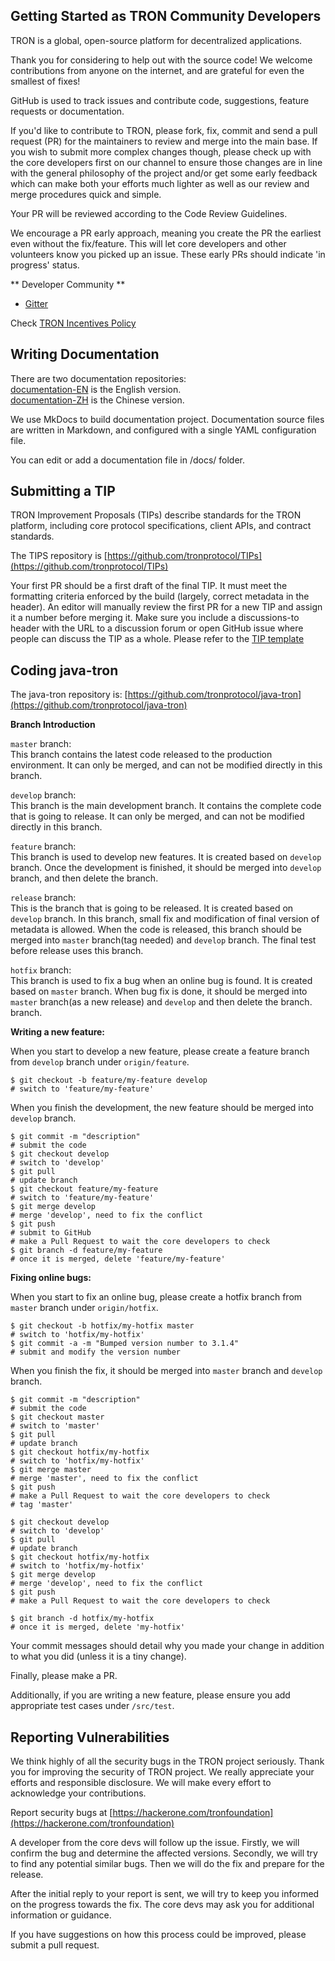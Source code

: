 
## Getting Started as TRON Community Developers

TRON is a global, open-source platform for decentralized applications. 

Thank you for considering to help out with the source code! We welcome contributions from anyone on the internet, and are grateful for even the smallest of fixes!

GitHub is used to track issues and contribute code, suggestions, feature requests or documentation.

If you'd like to contribute to TRON, please fork, fix, commit and send a pull request (PR) for the maintainers to review and merge into the main base. If you wish to submit more complex changes though, please check up with the core developers first on our channel to ensure those changes are in line with the general philosophy of the project and/or get some early feedback which can make both your efforts much lighter as well as our review and merge procedures quick and simple.

Your PR will be reviewed according to the Code Review Guidelines.

We encourage a PR early approach, meaning you create the PR the earliest even without the fix/feature. This will let core developers and other volunteers know you picked up an issue. These early PRs should indicate 'in progress' status.

** Developer Community **

* [Gitter](https://gitter.im/tronprotocol/allcoredev)   

Check [TRON Incentives Policy](incentives.md)

## Writing Documentation

There are two documentation repositories:  
[documentation-EN](https://github.com/tronprotocol/documentation-EN) is the English version.   
[documentation-ZH](https://github.com/tronprotocol/documentation-ZH) is the Chinese version.  

We use MkDocs to build documentation project. Documentation source files are written in Markdown, and configured with a single YAML configuration file.

You can edit or add a documentation file in /docs/ folder.

## Submitting a TIP

TRON Improvement Proposals (TIPs) describe standards for the TRON platform, including core protocol specifications, client APIs, and contract standards.

The TIPS repository is [https://github.com/tronprotocol/TIPs](https://github.com/tronprotocol/TIPs)

Your first PR should be a first draft of the final TIP. It must meet the formatting criteria enforced by the build (largely, correct metadata in the header). An editor will manually review the first PR for a new TIP and assign it a number before merging it. Make sure you include a discussions-to header with the URL to a discussion forum or open GitHub issue where people can discuss the TIP as a whole.  Please refer to the [TIP template](https://github.com/tronprotocol/TIPs/blob/master/template.md)


## Coding java-tron

The java-tron repository is: [https://github.com/tronprotocol/java-tron](https://github.com/tronprotocol/java-tron)    

**Branch Introduction**

``master`` branch:  
This branch contains the latest code released to the production environment. It can only be merged, and can not be modified directly in this branch.

``develop`` branch:  
This branch is the main development branch. It contains the complete code that is going to release. It can only be merged, and can not be modified directly in this branch.

``feature`` branch:  
This branch is used to develop new features. It is created based on ``develop`` branch. Once the development is finished, it should be merged into ``develop`` branch, and then delete the branch.

``release`` branch:  
This is the branch that is going to be released. It is created based on ``develop`` branch. In this branch, small fix and modification of final version of metadata is allowed. When the code is released, this branch should be merged into ``master`` branch(tag needed) and ``develop`` branch. The final test before release uses this branch.

``hotfix`` branch:  
This branch is used to fix a bug when an online bug is found. It is created based on ``master`` branch. When bug fix is done, it should be merged into ``master`` branch(as a new release) and ``develop`` and then delete the branch. branch.

**Writing a new feature:**    

When you start to develop a new feature, please create a feature branch from ``develop`` branch under ``origin/feature``.
```text
$ git checkout -b feature/my-feature develop
# switch to 'feature/my-feature'
```

When you finish the development, the new feature should be merged into ``develop`` branch.
```text
$ git commit -m "description"
# submit the code
$ git checkout develop
# switch to 'develop'
$ git pull
# update branch
$ git checkout feature/my-feature
# switch to 'feature/my-feature'
$ git merge develop
# merge 'develop', need to fix the conflict
$ git push
# submit to GitHub
# make a Pull Request to wait the core developers to check
$ git branch -d feature/my-feature
# once it is merged, delete 'feature/my-feature'
```

**Fixing online bugs:**   

When you start to fix an online bug, please create a hotfix branch from ``master`` branch under ``origin/hotfix``.
```text
$ git checkout -b hotfix/my-hotfix master
# switch to 'hotfix/my-hotfix'
$ git commit -a -m "Bumped version number to 3.1.4"
# submit and modify the version number
```
When you finish the fix, it should be merged into ``master`` branch and ``develop`` branch.
```text
$ git commit -m "description"
# submit the code
$ git checkout master
# switch to 'master'
$ git pull
# update branch
$ git checkout hotfix/my-hotfix
# switch to 'hotfix/my-hotfix'
$ git merge master
# merge 'master', need to fix the conflict
$ git push
# make a Pull Request to wait the core developers to check
# tag 'master'

$ git checkout develop
# switch to 'develop'
$ git pull
# update branch
$ git checkout hotfix/my-hotfix
# switch to 'hotfix/my-hotfix'
$ git merge develop
# merge 'develop', need to fix the conflict
$ git push
# make a Pull Request to wait the core developers to check

$ git branch -d hotfix/my-hotfix
# once it is merged, delete 'my-hotfix'
```

Your commit messages should detail why you made your change in addition to what you did (unless it is a tiny change).

Finally, please make a PR.

Additionally, if you are writing a new feature, please ensure you add appropriate test cases under ``/src/test``.  

## Reporting Vulnerabilities

We think highly of all the security bugs in the TRON project seriously. Thank you for improving the security of TRON project. We really appreciate your efforts and responsible disclosure. We will make every effort to acknowledge your contributions.
  
Report security bugs at [https://hackerone.com/tronfoundation](https://hackerone.com/tronfoundation)  

A developer from the core devs will follow up the issue. Firstly, we will confirm the bug and determine the affected versions. Secondly, we will try to find any potential similar bugs. Then we will do the fix and prepare for the release. 

After the initial reply to your report is sent, we will try to keep you informed on the progress towards the fix. The core devs may ask you for additional information or guidance.  

If you have suggestions on how this process could be improved, please submit a pull request.

